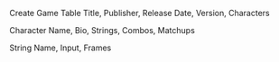 Create Game Table
Title, Publisher, Release Date, Version, Characters


Character
Name, Bio, Strings, Combos, Matchups


String
Name, Input, Frames


